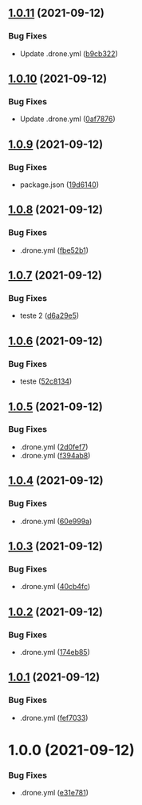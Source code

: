 ## [1.0.11](http://gitlab.jassuncao.work/jassuncao/docker-stacks/compare/v1.0.10...v1.0.11) (2021-09-12)


### Bug Fixes

* Update .drone.yml ([b9cb322](http://gitlab.jassuncao.work/jassuncao/docker-stacks/commit/b9cb3220617e96b53d77865f99c59eedb9d12ff6))

## [1.0.10](http://gitlab.jassuncao.work/jassuncao/docker-stacks/compare/v1.0.9...v1.0.10) (2021-09-12)


### Bug Fixes

* Update .drone.yml ([0af7876](http://gitlab.jassuncao.work/jassuncao/docker-stacks/commit/0af78764ac603ee8dc3d5abfafdc3ddcbc61cd4c))

## [1.0.9](http://gitlab.jassuncao.work/jassuncao/docker-stacks/compare/v1.0.8...v1.0.9) (2021-09-12)


### Bug Fixes

* package.json ([19d6140](http://gitlab.jassuncao.work/jassuncao/docker-stacks/commit/19d61400ac21f4647ba40f3b3267ecf30b4fc4eb))

## [1.0.8](http://gitlab.jassuncao.work/jassuncao/docker-stacks/compare/v1.0.7...v1.0.8) (2021-09-12)


### Bug Fixes

* .drone.yml ([fbe52b1](http://gitlab.jassuncao.work/jassuncao/docker-stacks/commit/fbe52b14eb2c60fd3bb00696f9efea954fc63811))

## [1.0.7](http://gitlab.jassuncao.work/jassuncao/docker-stacks/compare/v1.0.6...v1.0.7) (2021-09-12)


### Bug Fixes

* teste 2 ([d6a29e5](http://gitlab.jassuncao.work/jassuncao/docker-stacks/commit/d6a29e558bdb3f59abd3cb4718adae0fb9b47422))

## [1.0.6](http://gitlab.jassuncao.work/jassuncao/docker-stacks/compare/v1.0.5...v1.0.6) (2021-09-12)


### Bug Fixes

* teste ([52c8134](http://gitlab.jassuncao.work/jassuncao/docker-stacks/commit/52c81347db7050f098248f2b131039748d9c8482))

## [1.0.5](http://gitlab.jassuncao.work/jassuncao/docker-stacks/compare/v1.0.4...v1.0.5) (2021-09-12)


### Bug Fixes

* .drone.yml ([2d0fef7](http://gitlab.jassuncao.work/jassuncao/docker-stacks/commit/2d0fef79e3337346068686d255c646ec7970f30d))
* .drone.yml ([f394ab8](http://gitlab.jassuncao.work/jassuncao/docker-stacks/commit/f394ab84dcacc96ceb0eac993d9e3bca20f2eeed))

## [1.0.4](http://gitlab.jassuncao.work/jassuncao/docker-stacks/compare/v1.0.3...v1.0.4) (2021-09-12)


### Bug Fixes

* .drone.yml ([60e999a](http://gitlab.jassuncao.work/jassuncao/docker-stacks/commit/60e999a41ae03965ca08dec5f23bcdb6aefb69d7))

## [1.0.3](http://gitlab.jassuncao.work/jassuncao/docker-stacks/compare/v1.0.2...v1.0.3) (2021-09-12)


### Bug Fixes

* .drone.yml ([40cb4fc](http://gitlab.jassuncao.work/jassuncao/docker-stacks/commit/40cb4fc5ccb377701f3a4428697c3861a0a8c73d))

## [1.0.2](http://gitlab.jassuncao.work/jassuncao/docker-stacks/compare/v1.0.1...v1.0.2) (2021-09-12)


### Bug Fixes

* .drone.yml ([174eb85](http://gitlab.jassuncao.work/jassuncao/docker-stacks/commit/174eb85e22cbde09772f7ada3ebcbad80b73205a))

## [1.0.1](http://gitlab.jassuncao.work/jassuncao/docker-stacks/compare/v1.0.0...v1.0.1) (2021-09-12)


### Bug Fixes

* .drone.yml ([fef7033](http://gitlab.jassuncao.work/jassuncao/docker-stacks/commit/fef7033f842de1a99cd160cf0e3cb4257d1a14c7))

# 1.0.0 (2021-09-12)


### Bug Fixes

* .drone.yml ([e31e781](http://gitlab.jassuncao.work/jassuncao/docker-stacks/commit/e31e78137afa8280b7488beba7f09d227e8a17c4))
